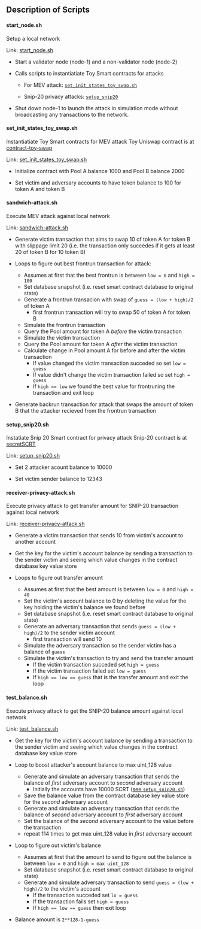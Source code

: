 ## Description of Scripts

#### start_node.sh
Setup a local network

Link: [start_node.sh](start_node.sh)

* Start a validator node (node-1) and a non-validator node (node-2)

* Calls scripts to instantiatiate Toy Smart contracts for attacks

    * For MEV attack: [`set_init_states_toy_swap.sh`](#set_init_states_toy_swapsh)

    * Snip-20 privacy attacks: [`setup_snip20`](#setup_snip20sh)

* Shut down node-1 to launch the attack in simulation mode without broadcasting any transactions to the network.


#### set_init_states_toy_swap.sh
Instantiatiate Toy Smart contracts for MEV attack
Toy Uniswap contract is at [contract-toy-swap](../contract-toy-swap/)

Link: [set_init_states_toy_swap.sh](set_init_states_toy_swap.sh)

* Initialize contract with Pool A balance 1000 and Pool B balance 2000

* Set victim and adversary accounts to have token balance to 100 for token A and token B


#### sandwich-attack.sh
Execute MEV attack against local network

Link: [sandwich-attack.sh](sandwich-attack.sh)

* Generate victim transaction that aims to swap 10 of token A for token B with slippage limit 20 (i.e. the transaction only succedes if it gets at least 20 of token B for 10 token B)

* Loops to figure out best frontrun transaction for attack:
    * Assumes at first that the best frontrun is between `low = 0` and `high = 100`
    * Set database snapshot (i.e. reset smart contract database to original state)
    * Generate a frontrun transacion with swap of `guess = (low + high)/2` of token A 
        * first frontrun transaction will try to swap 50 of token A for token B
    * Simulate the frontrun transaction 
    * Query the Pool amount for token A *before* the victim transaction
    * Simulate the victim transaction
    * Query the Pool amount for token A *after* the victim transaction
    * Calculate change in Pool amount A for before and after the victim transaction
        * If value changed the victim transaction succeded so set `low = guess`
        * If value didn't change the victim transaction failed so set `high = guess`
        * If `high == low` we found the best value for frontruning the transaction and exit loop

* Generate backrun transaction for attack that swaps the amount of token B that the attacker recieved from the frontrun transaction


#### setup_snip20.sh
Instatiate Snip 20 Smart contract for privacy attack
Snip-20 contract is at [secretSCRT](../secretSCRT/)

Link: [setup_snip20.sh](setup_snip20.sh)

* Set 2 attacker acount balance to 10000 

* Set victim sender balance to 12343

#### receiver-privacy-attack.sh
Execute privacy attack to get transfer amount for SNIP-20 transaction against local network

Link: [receiver-privacy-attack.sh](receiver-privacy-attack.sh)

* Generate a victim transaction that sends 10 from victim's account to another account

* Get the key for the victim's account balance by sending a transaction to the sender victim  and seeing which value changes in the contract database key value store

* Loops to figure out transfer amount
    * Assumes at first that the best amount is between `low = 0` and `high = 40`
    * Set the victim's account balance to 0 by deleting the value for the key holding the victim's balance we found before
    * Set database snapshot (i.e. reset smart contract database to original state)
    * Generate an adversary transaction that sends `guess = (low + high)/2` to the sender victim account
        * first transaction will send 10
    * Simulate the adversary transaction so the sender victim has a balance of `guess`
    * Simulate the victim's transaction to try and send the transfer amount
        * If the victim transaction succeded set `high = guess`
        * If the victim transaction failed set `low = guess`
        * If `high == low == guess` that is the transfer amount and exit the loop

#### test_balance.sh
Execute privacy attack to get the SNIP-20 balance amount against local network

Link: [test_balance.sh](test_balance.sh)

* Get the key for the victim's account balance by sending a transaction to the sender victim  and seeing which value changes in the contract database key value store

* Loop to boost attacker's account balance to max uint_128 value
    * Generate and simulate an adversary transaction that sends the balance of *first* adversary account to *second* adversary account
        * Initially the accounts have 10000 SCRT ([see `setup_snip20.sh`](#setup_snip20sh))
    * Save the balance value from the contract database key value store for the *second* adversary account
    * Generate and simulate an adversary transaction that sends the balance of *second* adversary account to *first* adversary account
    * Set the balance of the *second* adversary account to the value before the transaction
    * repeat 114 times to get max uint_128 value in *first* adversary account

* Loop to figure out victim's balance
    * Assumes at first that the amount to send to figure out the balance is between `low = 0` and `high = max uint_128`
    * Set database snapshot (i.e. reset smart contract database to original state)
    * Generate and simulate adversary transaction to send `guess = (low + high)/2` to the victim's account
        * If the transaction succeded set `lo = guess`
        * If the transaction fails set `high = guess`
        * If `high == low == guess` then exit loop

* Balance amount is `2**128-1-guess`
